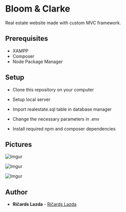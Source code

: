 # Bloom & Clarke

Real estate website made with custom MVC framework.

## Prerequisites

* XAMPP
* Composer
* Node Package Manager

## Setup

* Clone this repository on your computer

* Setup local server

* Import realestate.sql table in database manager

* Change the necessary parameters in .env

* Install required npm and composer dependencies


## Pictures

![Imgur](https://imgur.com/GtfST4w.png)

![Imgur](https://imgur.com/wsEi864.png)

![Imgur](https://imgur.com/UP29AmE.png)

## Author

* **Ričards Lazda** - [Ričards Lazda](https://github.com/ricardslazda)
